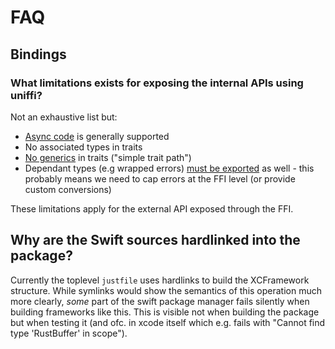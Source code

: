 # FAQ

## Bindings

### What limitations exists for exposing the internal APIs using uniffi?

Not an exhaustive list but:

- [Async code](https://github.com/mozilla/uniffi-rs/blob/main/docs/manual/src/internals/async-overview.md) is generally supported
- No associated types in traits
- [No generics](https://github.com/mozilla/uniffi-rs/issues/1755) in traits ("simple trait path")
- Dependant types (e.g wrapped errors) [must be exported](https://mozilla.github.io/uniffi-rs/0.29/proc_macro/index.html#types-from-dependent-crates) as well - this probably means we need to cap errors at the FFI level (or provide custom conversions)

These limitations apply for the external API exposed through the FFI.

## Why are the Swift sources hardlinked into the package?

Currently the toplevel `justfile` uses hardlinks to build the XCFramework structure. While symlinks would show the semantics of this operation much more clearly, _some_ part of the swift package manager fails silently when building frameworks like this. This is visible not when building the package but when testing it (and ofc. in xcode itself which e.g. fails with "Cannot find type 'RustBuffer' in scope").
